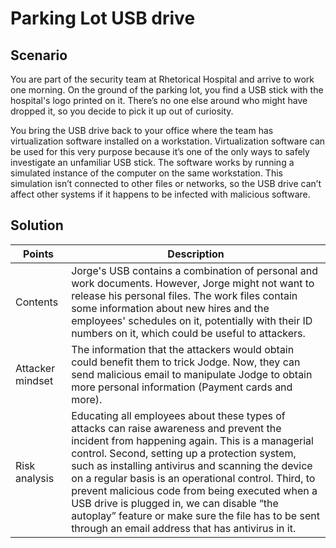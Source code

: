 # Parking Lot USB drive

## Scenario
You are part of the security team at Rhetorical Hospital and arrive to work one morning. On the ground of the parking lot, you find a USB stick with the hospital's logo printed on it. There’s no one else around who might have dropped it, so you decide to pick it up out of curiosity.

You bring the USB drive back to your office where the team has virtualization software installed on a workstation. Virtualization software can be used for this very purpose because it’s one of the only ways to safely investigate an unfamiliar USB stick. The  software works by running a simulated instance of the computer on the same workstation. This simulation isn’t connected to other files or networks, so the USB drive can’t affect other systems if it happens to be infected with malicious software.
## Solution

|Points| Description|
|---|---|
|Contents | Jorge's USB contains a combination of personal and work documents. However, Jorge might not want to release his personal files. The work files contain some information about new hires and the employees' schedules on it, potentially with their ID numbers on it, which could be useful to attackers.|
|Attacker mindset | The information that the attackers would obtain could benefit them to trick Jodge. Now, they can send malicious email to manipulate Jodge to obtain more personal information (Payment cards and more).|
|Risk analysis | Educating all employees about these types of attacks can raise awareness and prevent the incident from happening again. This is a managerial control. Second, setting up a protection system, such as installing antivirus and scanning the device on a regular basis is an operational control. Third, to prevent malicious code from being executed when a USB drive is plugged in, we can disable “the autoplay” feature or make sure the file has to be sent through an email address that has antivirus in it.|
